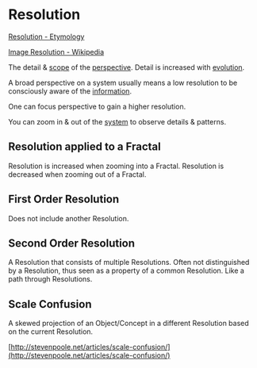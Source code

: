 # Resolution

[Resolution - Etymology](http://www.etymonline.com/index.php?term=resolution)

[Image Resolution - Wikipedia](https://en.wikipedia.org/wiki/Image_resolution)

The detail & [scope](./scope.md) of the [perspective](./perspective.md). Detail is increased with [evolution](./evolution.md).

A broad perspective on a system usually means a low resolution to be consciously aware of the [information](./information.md).

One can focus perspective to gain a higher resolution.

You can zoom in & out of the [system](./system.md) to observe details & patterns.

## Resolution applied to a Fractal

Resolution is increased when zooming into a Fractal. Resolution is decreased when zooming out of a Fractal.

## First Order Resolution

Does not include another Resolution.

## Second Order Resolution

A Resolution that consists of multiple Resolutions. Often not distinguished by a Resolution, thus seen as a property of a common Resolution. Like a path through Resolutions.

## Scale Confusion

A skewed projection of an Object/Concept in a different Resolution based on the current Resolution.

[http://stevenpoole.net/articles/scale-confusion/](http://stevenpoole.net/articles/scale-confusion/)
